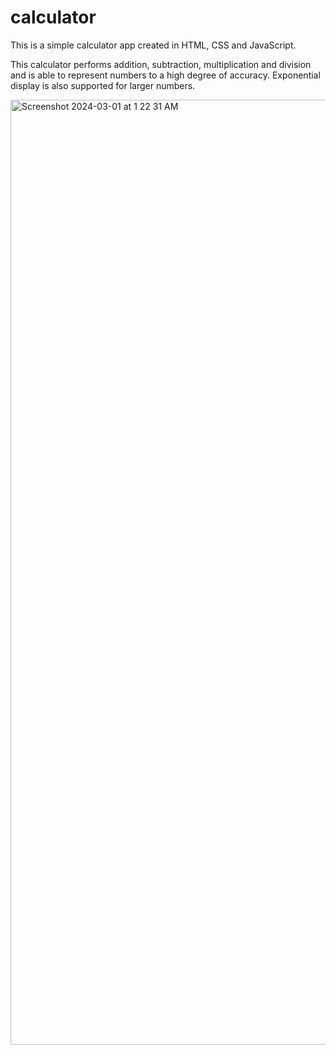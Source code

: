 # calculator

This is a simple calculator app created in HTML, CSS and JavaScript.

This calculator performs addition, subtraction, multiplication and division and is able to represent numbers to a high degree of accuracy. Exponential display is also supported for larger numbers.

<img width="1512" alt="Screenshot 2024-03-01 at 1 22 31 AM" src="https://github.com/sayglenn/calculator/assets/118454788/b031f58b-fe7d-458c-b1df-166661ceb0f1">

